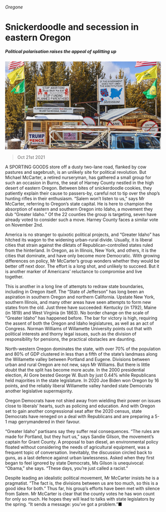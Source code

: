 ###### Oregone

# Snickerdoodle and secession in eastern Oregon 

##### Political polarisation raises the appeal of splitting up 

![image](images/20211023_USP002_0.jpg) 

> Oct 21st 2021 

A SPORTING GOODS store off a dusty two-lane road, flanked by cow pastures and sagebrush, is an unlikely site for political revolution. But Michael McCarter, a retired nurseryman, has gathered a small group for such an occasion in Burns, the seat of Harney County nestled in the high desert of eastern Oregon. Between bites of snickerdoodle cookies, they patiently explain their cause to passers-by, careful not to tip over the shop’s hunting rifles in their enthusiasm. “Salem won’t listen to us,” says Mr McCarter, referring to Oregon’s state capital. He is here to champion the absorption of eastern and southern Oregon into Idaho, a movement they dub “Greater Idaho.” Of the 22 counties the group is targeting, seven have already voted to consider such a move. Harney County faces a similar vote on November 2nd.

America is no stranger to quixotic political projects, and “Greater Idaho” has hitched its wagon to the widening urban-rural divide. Usually, it is liberal cities that strain against the diktats of Republican-controlled states ruled from the hinterland. In Oregon, as in Illinois, New York, and others, it is the cities that dominate, and have only become more Democratic. With growing differences on policy, Mr McCarter’s group wonders whether they would be better off next door. The effort is a long shot, and unlikely to succeed. But it is another marker of Americans’ reluctance to compromise and live together.


This is another in a long line of attempts to redraw state boundaries, including in Oregon itself. The “State of Jefferson” has long been an aspiration in southern Oregon and northern California. Upstate New York, southern Illinois, and many other areas have seen attempts to form new states from the old. Just three have succeeded: Kentucky (in 1792), Maine (in 1819) and West Virginia (in 1863). No border change on the scale of “Greater Idaho” has happened before. The bar for victory is high, requiring the assent of both the Oregon and Idaho legislatures, as well as an act of Congress. Norman Williams of Willamette University points out that with political interests and thorny legal issues, such as the division of responsibility for pensions, the practical obstacles are daunting.

North-western Oregon dominates the state, with over 70% of the population and 80% of GDP clustered in less than a fifth of the state’s landmass along the Willamette valley between Portland and Eugene. Divisions between urban and rural Oregon are not new, says Mr Williams. But there is little doubt that the split has become more acute. In the 2000 presidential election, Al Gore bested George W. Bush by just 0.44% while Republicans held majorities in the state legislature. In 2020 Joe Biden won Oregon by 16 points, and the reliably liberal Willamette valley handed state Democrats another legislative supermajority.

Oregon Democrats have not shied away from wielding their power on issues close to liberals’ hearts, such as policing and education. And with Oregon set to gain another congressional seat after the 2020 census, state Democrats have reneged on a deal with Republicans and are preparing a 5-1 map gerrymandered in their favour.

“Greater Idaho” partisans say they suffer real consequences. “The rules are made for Portland, but they hurt us,” says Sandie Gilson, the movement’s captain for Grant County. A proposal to ban diesel, an environmental policy floated without considering the needs of agricultural equipment, was a frequent topic of conversation. Inevitably, the discussion circled back to guns, as a last defence against urban lawlessness. Asked when they first began to feel ignored by state Democrats, Ms Gilson is unequivocal: “Obama,” she says. “These days, you’re just called a racist.”

Despite leading an idealistic political movement, Mr McCarter insists he is a pragmatist. “The fact is, the divisions between us are too much, so this is a good idea for both.” Thus far, his group’s efforts have been met with silence from Salem. Mr McCarter is clear that the county votes he has won count for only so much. He hopes they will lead to talks with state legislators by the spring. “It sends a message: you’ve got a problem.”■

